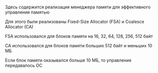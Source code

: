 Здесь содержится реализация менеджера памяти для эффективного управления памятью

Для этого были реализованы Fixed-Size Allocator (FSA) и Coalesce Allocator (CA)

FSA использовался для блоков памяти на 16, 32, 64, 128, 256, 512 байт

CA использовался для блоков памяти больших 512 байт и меньших 10 МБ

Если блок памяти оказывался больше 10 МБ, то управление передавалось ОС
